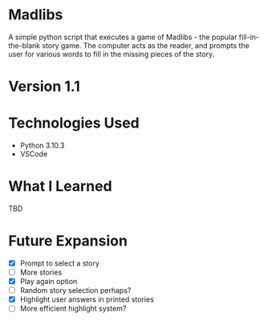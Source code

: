 # Madlibs
A simple python script that executes a game of Madlibs - the popular fill-in-the-blank story game. The computer acts as the reader, and prompts the user for various words to fill in the missing pieces of the story.

# Version 1.1
# Technologies Used
- Python 3.10.3
- VSCode
# What I Learned
TBD
# Future Expansion
- [x] Prompt to select a story
- [ ] More stories
- [x] Play again option
- [ ] Random story selection perhaps?
- [x] Highlight user answers in printed stories
- [ ] More efficient highlight system?
